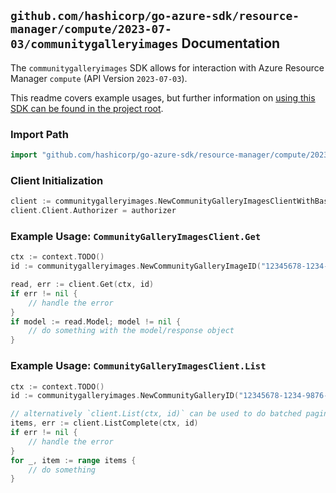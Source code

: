 
## `github.com/hashicorp/go-azure-sdk/resource-manager/compute/2023-07-03/communitygalleryimages` Documentation

The `communitygalleryimages` SDK allows for interaction with Azure Resource Manager `compute` (API Version `2023-07-03`).

This readme covers example usages, but further information on [using this SDK can be found in the project root](https://github.com/hashicorp/go-azure-sdk/tree/main/docs).

### Import Path

```go
import "github.com/hashicorp/go-azure-sdk/resource-manager/compute/2023-07-03/communitygalleryimages"
```


### Client Initialization

```go
client := communitygalleryimages.NewCommunityGalleryImagesClientWithBaseURI("https://management.azure.com")
client.Client.Authorizer = authorizer
```


### Example Usage: `CommunityGalleryImagesClient.Get`

```go
ctx := context.TODO()
id := communitygalleryimages.NewCommunityGalleryImageID("12345678-1234-9876-4563-123456789012", "location", "publicGalleryName", "galleryImageName")

read, err := client.Get(ctx, id)
if err != nil {
	// handle the error
}
if model := read.Model; model != nil {
	// do something with the model/response object
}
```


### Example Usage: `CommunityGalleryImagesClient.List`

```go
ctx := context.TODO()
id := communitygalleryimages.NewCommunityGalleryID("12345678-1234-9876-4563-123456789012", "location", "publicGalleryName")

// alternatively `client.List(ctx, id)` can be used to do batched pagination
items, err := client.ListComplete(ctx, id)
if err != nil {
	// handle the error
}
for _, item := range items {
	// do something
}
```
